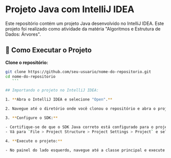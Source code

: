 

# Projeto Java com IntelliJ IDEA

Este repositório contém um projeto Java desenvolvido no IntelliJ IDEA. Este projeto foi realizado como atividade da matéria "Algoritmos e Estrutura de Dados: Árvores".

## 🚀 Como Executar o Projeto

**Clone o repositório:**

   ```bash
   git clone https://github.com/seu-usuario/nome-do-repositorio.git
   cd nome-do-repositorio
      ```

## Importando o projeto no IntelliJ IDEA:

1. **Abra o IntelliJ IDEA e selecione "Open".**

2. Navegue até o diretório onde você clonou o repositório e abra o projeto.

3. **Configure o SDK:**

   - Certifique-se de que o SDK Java correto está configurado para o projeto.
   - Vá para `File > Project Structure > Project Settings > Project` e selecione a versão do JDK apropriada.

4. **Execute o projeto:**

   - No painel do lado esquerdo, navegue até a classe principal e execute.

